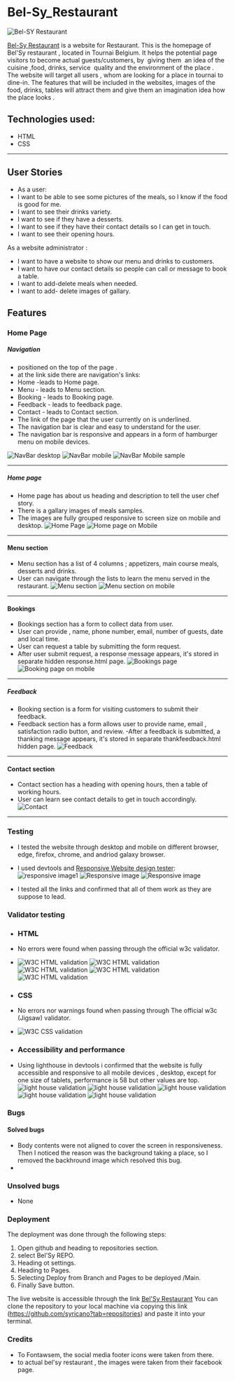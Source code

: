 # Bel-Sy_Restaurant
![Bel-SY Restaurant](assets/images/belsy-main.jpg)

[Bel-Sy Restaurant](https://syricano.github.io/bel-sy/) is a website for Restaurant.
This is the homepage of Bel'Sy restaurant , located in Tournai Belgium. It helps the potential page visitors to become actual guests/customers, by  giving them  an idea of the cuisine ,food, drinks, service  quality and the environment of the place .  
The website will target all users , whom are looking for a place in tournai to dine-in.
The features that will be included in the websites, images of the food, drinks, tables will attract them and give them an imagination idea how the place looks .

## Technologies used:
- HTML
- CSS
---

## User Stories

- As a user:
- I want to be able to see some pictures of the meals, so I know if the food is good for me.
- I want to see their drinks variety.
- I want to see if they have a desserts.
- I want to see if they have their contact details so I can get in touch.
- I want to see their opening hours.

As a website administrator :
- I want to have a website to show our menu and drinks to customers.
- I want to have our contact details so people can call or message to book a table.
- I want to add-delete meals when needed.
- I want to add- delete images of gallary.

## Features

### Home Page

##### Navigation

- positioned on the top of the page .
- at the link side there are navigation's links:
- Home -leads to Home page.
- Menu - leads to Menu section.
- Booking - leads to Booking page.
- Feedback - leads to feedback page.
- Contact - leads to Contact section.
- The link of the page that the user currently on is underlined.
- The navigation bar is clear and easy to understand for the user.
- The navigation bar is responsive and appears in a form of hamburger menu on mobile devices.

![NavBar desktop](assets/images/nav-bar.jpg)
![NavBar mobile](assets/images/nav-bar-mobile.jpg)
![NavBar Mobile sample](/assets/images/nav-bar-mobile-sample.jpg)

---

##### Home page
- Home page has about us heading and description to tell the user chef story.
- There is a gallary images of meals samples.
- The images are fully grouped responsive to screen size on mobile and desktop.
![Home Page](assets/images/home.jpg)
![Home page on Mobile](assets/images/home-mobile.jpg)

---

#### Menu section
- Menu section has a list of 4 columns ; appetizers, main course meals, desserts and drinks.
- User can navigate through the lists to learn the menu served in the restaurant.
![Menu section](assets/images/menu.jpg)
![Menu section on mobile](assets/images/menu-mobile.jpg)

---

#### Bookings

- Bookings section has a form to collect data from user.
- User can provide , name, phone number, email, number of guests, date and local time.
- User can request a table by submitting the form request.
- After user submit request, a response message appears, it's stored in separate hidden response.html page.
![Bookings page](assets/images/booking.jpg)
![Booking page on mobile](assets/images/booking-mobile.jpg)

---


##### Feedback

- Booking section is a form for visiting customers to submit their feedback.
- Feedback section has a form allows user to provide name, email , satisfaction radio button, and review.
-After a feedback is submitted, a thanking message appears, it's stored in separate thankfeedback.html hidden page.
![Feedback](assets/images/feedback.jpg)

---

#### Contact section

- Contact section has a heading with opening hours, then a table of working hours.
- User can learn see contact details to get in touch accordingly.
![Contact](assets/images/contact.jpg)


---

### Testing


- I tested the website through desktop and mobile on different browser, edge, firefox, chrome, and andriod galaxy browser.
- I used devtools and [Responsive Website design tester](https://responsivedesignchecker.com/):
    ![responsive image1](assets/images/responsive1.jpg)
    ![Responsive image](assets/images/responsive2.jpg)
    ![Responsive image](assets/images/responsive3.jpg)

- I tested all the links and confirmed that all of them work as they are suppose to lead.

### Validator testing

- ### HTML

- No errors were found when passing through the official w3c validator.
- ![W3C HTML validation](assets/images/index-html-w3.jpg)
  ![W3C HTML validation](assets/images/form-html-w3.jpg)
  ![W3C HTML validation](assets/images/booking-html-w3.jpg)
  ![W3C HTML validation](assets/images/response-html-w3.jpg)
  ![W3C HTML validation](assets/images/thankfeedback-html-w3.jpg)
 
- ### CSS

- No errors nor warnings found when passing through The official w3c (Jigsaw) validator.
- ![W3C CSS validation](assets/images/w3css.jpg)


- ### Accessibility and performance

- Using lighthouse in devtools i confirmed that the website is fully accessible and responsive to all mobile devices , desktop, except for one size of tablets, performance is 58 but other values are top.
![light house validation](assets/images/home-lighthouse.jpg)
![light house validation](assets/images/book-lighthouse.jpg)
![light house validation](assets/images/feedback-lighthouse.jpg)
![light house validation](assets/images/book-response-lighthouse.jpg)
![light house validation](assets/images/thxfeedback-lighthouse.jpg)

### Bugs

#### Solved bugs
- Body contents were not aligned to cover the screen in responsiveness. Then I noticed the reason was the background taking a place, so I removed the backhround image which resolved this bug.
- 

### Unsolved bugs
- None

### Deployment

The deployment was done through the following steps:

1. Open github and heading to repositories section.
2. select Bel'Sy REPO.
3. Heading ot settings.
4. Heading to Pages.
5. Selecting Deploy from Branch and Pages to be deployed /Main.
6. Finally Save button.

The live website is accessible through the link [Bel'Sy Restaurant](https://syricano.github.io/bel-sy/)
You can clone the repository to your local machine via copying this link (<https://github.com/syricano?tab=repositories>) and paste it into your terminal.
### Credits

- To Fontawsem, the social media footer icons were taken from there.
- to actual bel'sy restaurant , the images were taken from their facebook page.
